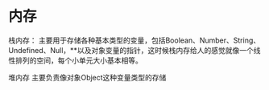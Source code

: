 
# 内存

栈内存：
主要用于存储各种基本类型的变量，包括Boolean、Number、String、Undefined、Null，**以及对象变量的指针，这时候栈内存给人的感觉就像一个线性排列的空间，每个小单元大小基本相等。

堆内存
主要负责像对象Object这种变量类型的存储